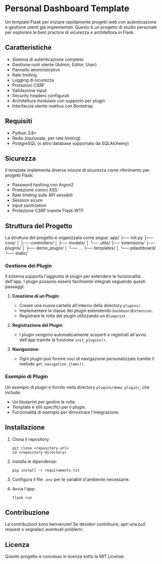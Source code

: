 # Personal Dashboard Template

Un template Flask per iniziare rapidamente progetti web con autenticazione e gestione utenti già implementati. Questo è un progetto di studio personale per esplorare le best practice di sicurezza e architettura in Flask.

## Caratteristiche

- Sistema di autenticazione completo
- Gestione ruoli utente (Admin, Editor, User)
- Pannello amministrativo
- Rate limiting
- Logging di sicurezza
- Protezioni CSRF
- Validazione input
- Security headers configurati
- Architettura modulare con supporto per plugin
- Interfaccia utente reattiva con Bootstrap

## Requisiti

- Python 3.8+
- Redis (opzionale, per rate limiting)
- PostgreSQL (o altro database supportato da SQLAlchemy)

## Sicurezza

Il template implementa diverse misure di sicurezza come riferimento per progetti Flask:
- Password hashing con Argon2
- Protezione contro XSS
- Rate limiting sulle API sensibili
- Sessioni sicure
- Input sanitization
- Protezione CSRF tramite Flask-WTF

## Struttura del Progetto

La struttura del progetto è organizzata come segue:
app/
├── init.py
├── core/
│ ├── controllers/
│ ├── models/
│ └── utils/
├── extensions/
├── plugins/
│ ├── demo_plugin/
│ └── ...
├── templates/
│ └── pdashboard/
└── static/

### Gestione dei Plugin

Il sistema supporta l'aggiunta di plugin per estendere le funzionalità dell'app. I plugin possono essere facilmente integrati seguendo questi passaggi:

1. **Creazione di un Plugin**:
   - Creare una nuova cartella all'interno della directory `plugins/`.
   - Implementare la classe del plugin estendendo `DashboardExtension`.
   - Registrare le rotte del plugin utilizzando un `Blueprint`.

2. **Registrazione del Plugin**:
   - I plugin vengono automaticamente scoperti e registrati all'avvio dell'app tramite la funzione `init_plugins()`.

3. **Navigazione**:
   - Ogni plugin può fornire voci di navigazione personalizzate tramite il metodo `get_navigation_items()`.

### Esempio di Plugin

Un esempio di plugin è fornito nella directory `plugins/demo_plugin/`, che include:

- Un blueprint per gestire le rotte.
- Template e stili specifici per il plugin.
- Funzionalità di esempio per dimostrare l'integrazione.

## Installazione

1. Clona il repository:
   ```
   git clone <repository-url>
   cd <repository-directory>
   ```

2. Installa le dipendenze:
   ```
   pip install -r requirements.txt
   ```

3. Configura il file `.env` per le variabili d'ambiente necessarie.

4. Avvia l'app:
   ```
   flask run
   ```

## Contribuzione

Le contribuzioni sono benvenute! Se desideri contribuire, apri una pull request o segnalaci eventuali problemi.

## Licenza

Questo progetto è concesso in licenza sotto la MIT License.